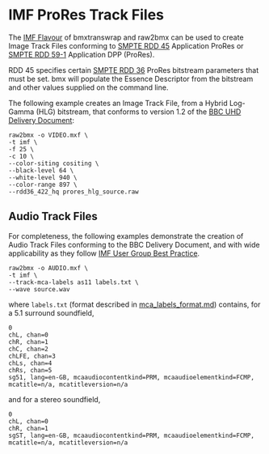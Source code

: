 # IMF ProRes Track Files

The [IMF Flavour](imf_track_files.md) of bmxtranswrap and raw2bmx can be used to create Image Track Files conforming to [SMPTE RDD 45](https://ieeexplore.ieee.org/document/8233487) Application ProRes or [SMPTE RDD 59-1](https://github.com/SMPTE/rdd59-1) Application DPP (ProRes).

RDD 45 specifies certain [SMPTE RDD 36](https://ieeexplore.ieee.org/document/7438722) ProRes bitstream parameters that must be set. bmx will populate the Essence Descriptor from the bitstream and other values supplied on the command line.

The following example creates an Image Track File, from a Hybrid Log-Gamma (HLG) bitstream, that conforms to version 1.2 of the [BBC UHD Delivery Document](https://www.dropbox.com/s/tkvwxksgy3izpca/TechnicalDeliveryStandardsBBCUHDiPlayerSupplement.pdf?dl=0):

```text
raw2bmx -o VIDEO.mxf \
-t imf \
-f 25 \
-c 10 \
--color-siting cositing \
--black-level 64 \
--white-level 940 \
--color-range 897 \
--rdd36_422_hq prores_hlg_source.raw
```

## Audio Track Files

For completeness, the following examples demonstrate the creation of Audio Track Files conforming to the BBC Delivery Document, and with wide applicability as they follow [IMF User Group Best Practice](https://www.imfug.com/TR/audio-track-files/).

```text
raw2bmx -o AUDIO.mxf \
-t imf \
--track-mca-labels as11 labels.txt \
--wave source.wav
```

where `labels.txt` (format described in [mca_labels_format.md](mca_labels_format.md)) contains, for a 5.1 surround soundfield,

``` text
0
chL, chan=0
chR, chan=1
chC, chan=2
chLFE, chan=3
chLs, chan=4
chRs, chan=5
sg51, lang=en-GB, mcaaudiocontentkind=PRM, mcaaudioelementkind=FCMP, mcatitle=n/a, mcatitleversion=n/a
```

and for a stereo soundfield,

```text
0
chL, chan=0
chR, chan=1
sgST, lang=en-GB, mcaaudiocontentkind=PRM, mcaaudioelementkind=FCMP, mcatitle=n/a, mcatitleversion=n/a
```

